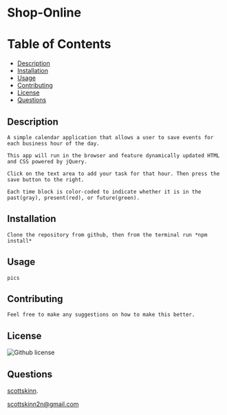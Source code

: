 

# Shop-Online

# Table of Contents

- [Description](#description)
- [Installation](#installation)
- [Usage](#usage)
- [Contributing](#contributing)
- [License](#license)
- [Questions](#github)

## Description

    A simple calendar application that allows a user to save events for each business hour of the day.

    This app will run in the browser and feature dynamically updated HTML and CSS powered by jQuery.

    Click on the text area to add your task for that hour. Then press the save button to the right.

    Each time block is color-coded to indicate whether it is in the past(gray), present(red), or future(green).

## Installation

    Clone the repository from github, then from the terminal run *npm install* 

## Usage

    pics

## Contributing

    Feel free to make any suggestions on how to make this better.

## License

 ![Github license](https://img.shields.io/badge/licence-MIT-blue.svg)

## Questions

[scottskinn](https://github.com/scottskinn/).

[scottskinn2n@gmail.com](mailto:scottskinn2n@gmail.com)

